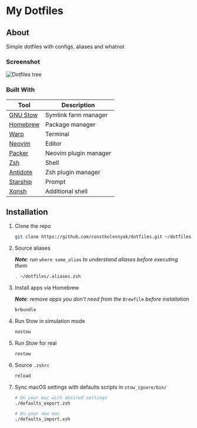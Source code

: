 # My Dotfiles


## About

Simple dotfiles with configs, aliases and whatnot

### Screenshot

![Dotfiles tree](https://i.imgur.com/bmxeWou.png)

### Built With

| Tool                                                | Description              |
| --------------------------------------------------- | ------------------------ |
| [GNU Stow](https://www.gnu.org/software/stow/)      | Symlink farm manager     |
| [Homebrew](https://brew.sh/)                        | Package manager          |
| [Warp](https://www.warp.dev/)                       | Terminal                 |
| [Neovim](https://neovim.io/)                        | Editor                   |
| [Packer](https://github.com/wbthomason/packer.nvim) | Neovim plugin manager    |
| [Zsh](https://www.zsh.org/)                         | Shell                    |
| [Antidote](https://getantidote.github.io/)          | Zsh plugin manager       |
| [Starship](https://starship.rs/)                    | Prompt                   |
| [Xonsh](https://xon.sh/)                            | Additional shell         |


## Installation

1. Clone the repo
   ```sh
   git clone https://github.com/constkolesnyak/dotfiles.git ~/dotfiles
   ```

2. Source aliases

   _**Note**: run_ `where some_alias` _to understand aliases before executing them_

   ```sh
   . ~/dotfiles/.aliases.zsh
   ```

3. Install apps via Homebrew

   _**Note**: remove apps you don't need from the_ `Brewfile` _before installation_

   ```sh
   brbundle
   ```

4. Run Stow in simulation mode
   ```sh
   nostow
   ```

5. Run Stow for real
   ```sh
   restow
   ```

6. Source `.zshrc`
   ```sh
   reload
   ```

7. Sync macOS settings with defaults scripts in `stow_ignore/bin/`
   ```sh
   # On your mac with desired settings
   ./defaults_export.zsh
   
   # On your new mac
   ./defaults_import.xsh
   ```
